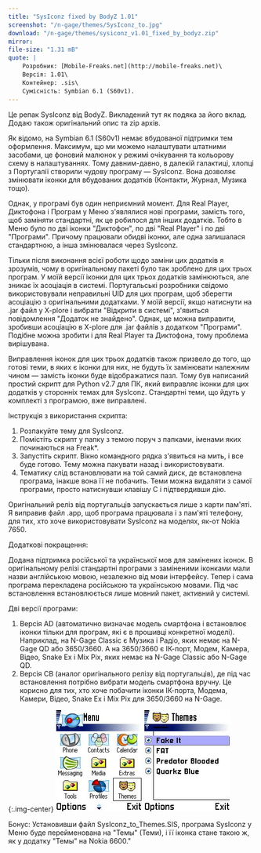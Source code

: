 ```yaml
---
title: "SysIconz fixed by BodyZ 1.01"
screenshot: "/n-gage/themes/SysIconz_to.jpg"
download: "/n-gage/themes/sysiconz_v1.01_fixed_by_bodyz.zip"
mirror: 
file-size: "1.31 mB"
quote: |
    Розробник: [Mobile-Freaks.net](http://mobile-freaks.net)\
    Версія: 1.01\
    Контейнер: .sis\
    Сумісність: Symbian 6.1 (S60v1).
---
```


Це репак SysIconz від BodyZ. Викладений тут як подяка за його вклад. Додаю також оригінальний опис та zip архів.

Як відомо, на Symbian 6.1 (S60v1) немає вбудованої підтримки тем оформлення. Максимум, що ми можемо налаштувати штатними засобами, це фоновий малюнок у режимі очікування та кольорову схему в налаштуваннях. Тому давним-давно, в далекій галактиці, хлопці з Португалії створили чудову програму — SysIconz. Вона дозволяє змінювати іконки для вбудованих додатків (Контакти, Журнал, Музика тощо).

Однак, у програмі був один неприємний момент. Для Real Player, Диктофона і Програм у Меню з'являлися нові програми, замість того, щоб заміняти стандартні, як це робилося для інших додатків. Тобто в Меню було по дві іконки "Диктофон", по дві "Real Player" і по дві "Програми". Причому працювали обидві іконки, але одна залишалася стандартною, а інша змінювалася через SysIconz.

Тільки після виконання всієї роботи щодо заміни цих додатків я зрозумів, чому в оригінальному пакеті було так зроблено для цих трьох програм. У моїй версії іконки для цих трьох додатків замінюються, але зникає їх асоціація в системі. Португальські розробники свідомо використовували неправильні UID для цих програм, щоб зберегти асоціацію з оригінальними додатками. У моїй версії, якщо натиснути на .jar файл у X-plore і вибрати "Відкрити в системі", з'явиться повідомлення "Додаток не знайдено". Однак, це можна виправити, зробивши асоціацію в X-plore для .jar файлів з додатком "Програми". Подібне можна зробити і для Real Player та Диктофона, тому проблема вирішувана.

Виправлення іконок для цих трьох додатків також призвело до того, що готові теми, в яких є іконки для них, не будуть їх замінювати належним чином — замість іконки буде відображатися пазл. Тому був написаний простий скрипт для Python v2.7 для ПК, який виправляє іконки для цих додатків у сторонніх темах для SysIconz. Стандартні теми, що йдуть у комплекті з програмою, вже виправлені.

Інструкція з використання скрипта:

1. Розпакуйте тему для SysIconz.
2. Помістіть скрипт у папку з темою поруч з папками, іменами яких починаються на Freak*.
3. Запустіть скрипт. Вікно командного рядка з'явиться на мить, і все буде готово. Тему можна пакувати назад і використовувати.
4. Тематику слід встановлювати на той самий диск, де встановлена програма, інакше вона її не побачить. Теми можна видаляти з самої програми, просто натиснувши клавішу C і підтвердивши дію.

Оригінальний реліз від португальців запускається лише з карти пам'яті. Я виправив файл .app, щоб програма працювала і з пам'яті телефону, для тих, хто хоче використовувати SysIconz на моделях, як-от Nokia 7650.

Додаткові покращення:

Додана підтримка російської та української мов для замінених іконок. В оригінальному релізі стандартні програми з заміненими іконками мали назви англійською мовою, незалежно від мови інтерфейсу. Тепер і сама програма перекладена російською та українською мовами. Під час встановлення встановлюється лише мовний пакет, активний у системі.

Дві версії програми:

1. Версія AD (автоматично визначає модель смартфона і встановлює іконки тільки для програм, які є в прошивці конкретної моделі). Наприклад, на N-Gage Classic є Музика і Радіо, яких немає на N-Gage QD або 3650/3660. А на 3650/3660 є ІК-порт, Модем, Камера, Відео, Snake Ex і Mix Pix, яких немає на N-Gage Classic або N-Gage QD.
2. Версія CB (аналог оригінального релізу від португальців), де під час встановлення потрібно вибрати модель смартфона вручну. Це корисно для тих, хто хоче побачити іконки ІК-порта, Модема, Камери, Відео, Snake Ex і Mix Pix для 3650/3660 на N-Gage.

{:.img-center}
![SysIconz](/n-gage/themes/SysIconz_to_Themes_1.jpg)
![SysIconz](/n-gage/themes/SysIconz_to_Themes_2.jpg)

Бонус: Установивши файл SysIconz_to_Themes.SIS, програма SysIconz у Меню буде перейменована на "Темы" (Теми), і її іконка стане такою ж, як у додатку "Темы" на Nokia 6600."